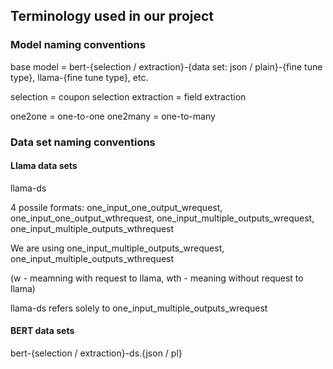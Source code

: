 ## Terminology used in our project

### Model naming conventions
base model = bert-{selection / extraction}-{data set: json / plain}-{fine tune type}, llama-{fine tune type}, etc.

selection = coupon selection
extraction = field extraction

one2one = one-to-one
one2many = one-to-many

### Data set naming conventions
#### Llama data sets
llama-ds

4 possile formats:
one_input_one_output_wrequest, 
one_input_one_output_wthrequest,
one_input_multiple_outputs_wrequest, 
one_input_multiple_outputs_wthrequest

We are using 
one_input_multiple_outputs_wrequest, 
one_input_multiple_outputs_wthrequest

(w - meamning with request to llama, wth - meaning without request to llama)

llama-ds refers solely to one_input_multiple_outputs_wrequest

#### BERT data sets
bert-{selection / extraction}-ds.{json / pl}
